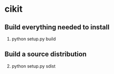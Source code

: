 # cikit

## Build everything needed to install
1. python setup.py build

## Build a source distribution
2. python setup.py sdist